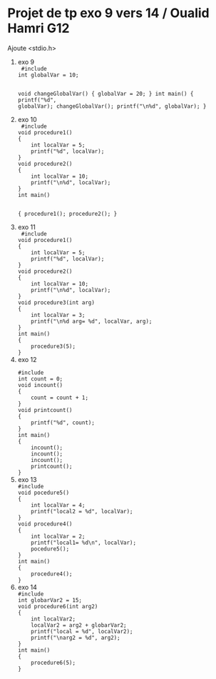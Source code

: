 # Projet de tp exo 9 vers 14 / Oualid Hamri G12
Ajoute <stdio.h>

<ol>
  <li>exo 9</li>
 <code> #include <stdio.h>
int globalVar = 10;

void changeGlobalVar()
{
    globalVar = 20;
}
int main()
{
    printf("%d", globalVar);
    changeGlobalVar();
    printf("\n%d", globalVar);
   }</code>
  <li>exo 10</li>
   <code> #include <stdio.h>
void procedure1()
{
    int localVar = 5;
    printf("%d", localVar);
}
void procedure2()
{
    int localVar = 10;
    printf("\n%d", localVar);
}
int main()

{
    procedure1();
    procedure2();
}</code>
  <li>exo 11</li>
     <code> #include <stdio.h>
void procedure1()
{
    int localVar = 5;
    printf("%d", localVar);
}
void procedure2()
{
    int localVar = 10;
    printf("\n%d", localVar);
}
void procedure3(int arg)
{
    int localVar = 3;
    printf("\n%d arg= %d", localVar, arg);
}
int main()
{
    procedure3(5);
} </code>
  <li>exo 12</li>
       <code>
#include <stdio.h>
int count = 0;
void incount()
{
    count = count + 1;
}
void printcount()
{
    printf("%d", count);
}
int main()
{
    incount();
    incount();
    incount();
    printcount();
}</code>
         <li>exo 13</li>
         <code>#include <stdio.h>
void pocedure5()
{
    int localVar = 4;
    printf("local2 = %d", localVar);
}
void procedure4()
{
    int localVar = 2;
    printf("local1= %d\n", localVar);
    pocedure5();
}
int main()
{
    procedure4();
}</code>
           <li>exo 14</li>
           <code>#include <stdio.h>
int globarVar2 = 15;
void procedure6(int arg2)
{
    int localVar2;
    localVar2 = arg2 + globarVar2;
    printf("local = %d", localVar2);
    printf("\narg2 = %d", arg2);
}
int main()
{
    procedure6(5);
}</code>
</ol>
